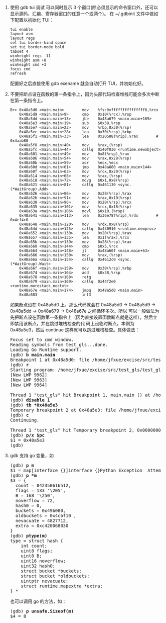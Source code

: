 1. 使用 gdb tui 调试
   可以同时显示 3 个窗口(除必须显示的命令窗口外，还可以显示源码、汇编、寄存器窗口的任意一个或两个)。
   在 ~/.gdbinit 文件中做如下配置以初始化 TUI：

   ```
   tui enable
   layout asm
   layout regs
   set tui border-kind space
   set tui border-mode bold
   tabset 4
   winheight regs -11
   winheight asm +8
   winheight cmd +3
   focus cmd
   refresh
   ```

   配置好之后直接使用 gdb exename 就会自动打开 TUI，并初始化好。

2. 不要把断点设在函数的第一条指令上，因为头部代码检查堆栈可能会多次中断在第一条指令上。

   ```
   B+> 0x48a5d0 <main.main>        mov    %fs:0xfffffffffffffff8,%rcx                          
       0x48a5d9 <main.main+9>      cmp    0x10(%rcx),%rsp
       0x48a5dd <main.main+13>     jbe    0x48a679 <main.main+169>
       0x48a5e3 <main.main+19>     sub    $0x38,%rsp
       0x48a5e7 <main.main+23>     mov    %rbp,0x30(%rsp)
       0x48a5ec <main.main+28>     lea    0x30(%rsp),%rbp
       0x48a5f1 <main.main+33>     lea    0x20588(%rip),%rax        # 0x4aab80
       0x48a5f8 <main.main+40>     mov    %rax,(%rsp)
       0x48a5fc <main.main+44>     callq  0x40f030 <runtime.newobject>
       0x48a601 <main.main+49>     mov    0x8(%rsp),%rax
       0x48a606 <main.main+54>     mov    %rax,0x28(%rsp)
       0x48a60b <main.main+59>     xor    %ecx,%ecx
       0x48a60d <main.main+61>     jmp    0x48a660 <main.main+144>                                                                        
       0x48a60f <main.main+63>     mov    %rcx,0x20(%rsp)
       0x48a614 <main.main+68>     mov    %rax,(%rsp)
       0x48a618 <main.main+72>     movq   $0x1,0x8(%rsp)
       0x48a621 <main.main+81>     callq  0x461130 <sync.(*WaitGroup).Add>
       0x48a626 <main.main+86>     mov    0x28(%rsp),%rax
       0x48a62b <main.main+91>     mov    %rax,0x10(%rsp)
       0x48a630 <main.main+96>     mov    0x20(%rsp),%rcx
       0x48a635 <main.main+101>    mov    %rcx,0x18(%rsp)
       0x48a63a <main.main+106>    movl   $0x10,(%rsp)
       0x48a641 <main.main+113>    lea    0x36e78(%rip),%rdx        # 0x4c14c0
       0x48a648 <main.main+120>    mov    %rdx,0x8(%rsp)            
       0x48a64d <main.main+125>    callq  0x430910 <runtime.newproc>
       0x48a652 <main.main+130>    mov    0x20(%rsp),%rax                                                                                                                                                                                                                       
       0x48a657 <main.main+135>    lea    0x1(%rax),%rcx                                                                                                                                                                                                                        
       0x48a65b <main.main+139>    mov    0x28(%rsp),%rax                                                                                                                                                                                                                       
       0x48a660 <main.main+144>    cmp    $0x5,%rcx                                                                                                                                                                                                                             
       0x48a664 <main.main+148>    jl     0x48a60f <main.main+63>                                                                                                                                                                                                               
       0x48a666 <main.main+150>    mov    %rax,(%rsp)                                                                                                                                                                                                                           
       0x48a66a <main.main+154>    callq  0x4612c0 <sync.(*WaitGroup).Wait>                                                                                                                                                                                                     
       0x48a66f <main.main+159>    mov    0x30(%rsp),%rbp                                                                                                                                                                                                                       
       0x48a674 <main.main+164>    add    $0x38,%rsp                                                                                                                                                                                                                            
       0x48a678 <main.main+168>    retq                                                                                                                                                                                                                                         
       0x48a679 <main.main+169>    callq  0x44f2e0 <runtime.morestack_noctxt>                                                                                                                                                                                                   
       0x48a67e <main.main+174>    jmpq   0x48a5d0 <main.main>                                                                                                                                                                                                                  
       0x48a683                    int3                                                                                                                                                                                                                                         
   ```
   如果断点设在 0x48a5d0 上，那么代码就会在 0x48a5d0 -> 0x48a5d9 -> 0x48a5dd -> 0x48a679 -> 0x48a67e 之间循环多次。所以
   可以一般做法为先把断点设在函数第一条指令上（因为直接设置函数断点就是这样），然后立即禁用该断点，并在跳过堆栈检查的代
   码上设临时断点，本例为 0x48a5e3，然后 continue 这样就可以跳过堆栈检查。具体做法：

   <pre>
   Focus set to cmd window.
   Reading symbols from test_gls...done.
   Loading Go Runtime support.
   (gdb) <b>b main.main</b>
   Breakpoint 1 at 0x48a5d0: file /home/jfxue/excise/src/test_gls/test_gls.go, line 9.
   (gdb) <b>r</b>
   Starting program: /home/jfxue/excise/src/test_gls/test_gls
   [New LWP 9962]
   [New LWP 9963]
   [New LWP 9964]
   
   Thread 1 "test_gls" hit Breakpoint 1, main.main () at /home/jfxue/excise/src/test_gls/test_gls.go:9
   (gdb) <b>disable 1</b>
   (gdb) <b>tb *0x48a5e3</b>
   Temporary breakpoint 2 at 0x48a5e3: file /home/jfxue/excise/src/test_gls/test_gls.go, line 9.
   (gdb) <b>c</b>
   Continuing.
   
   Thread 1 "test_gls" hit Temporary breakpoint 2, 0x000000000048a5e3 in main.main () at /home/jfxue/excise/src/test_gls/test_gls.go:9
   (gdb) <b>p/x $pc</b>
   $1 = 0x48a5e3
   (gdb) 
   </pre>

3. gdb 支持 go 变量，如
   <pre>
   (gdb) <b>p m</b>
   $1 = map[interface {}]interface {}Python Exception <class 'gdb.error'> Attempt to take contents of a non-pointer value.:
   (gdb) <b>p *m</b>
   $3 = {
     count = 842350616512,
     flags = 133 '\205',
     B = 168 '\250',
     noverflow = 72,
     hash0 = 0,
     buckets = 0x49b080,
     oldbuckets = 0x4cbf10 <main.statictmp_1>,
     nevacuate = 4827712,
     extra = 0xc420068030
   }
   (gdb) <b>ptype(m)</b>
   type = struct hash<interface {},interface {}> {
       int count;
       uint8 flags;
       uint8 B;
       uint16 noverflow;
       uint32 hash0;
       struct bucket<interface {},interface {}> *buckets;
       struct bucket<interface {},interface {}> *oldbuckets;
       uintptr nevacuate;
       struct runtime.mapextra *extra;
   } *
   </pre>

   也可以调用 go 的方法，如：
   <pre>
   (gdb) <b>p unsafe.Sizeof(m)</b>
   $4 = 8
   </pre>
   

